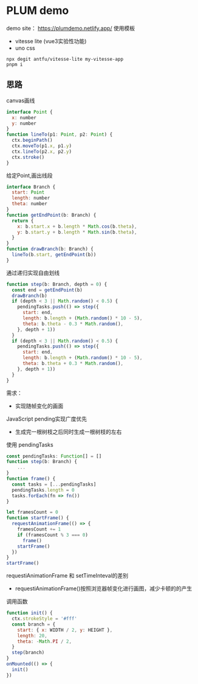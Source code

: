 # PLUM demo

demo site： https://plumdemo.netlify.app/
使用模板

* vitesse lite (vue3实验性功能)
* uno css

```
npx degit antfu/vitesse-lite my-vitesse-app
pnpm i
```

## 思路

canvas画线

```javascript
interface Point {
  x: number
  y: number
}
function lineTo(p1: Point, p2: Point) {
  ctx.beginPath()
  ctx.moveTo(p1.x, p1.y)
  ctx.lineTo(p2.x, p2.y)
  ctx.stroke()
}
```

给定Point,画出线段

```javascript
interface Branch {
  start: Point
  length: number
  theta: number
}
function getEndPoint(b: Branch) {
  return {
    x: b.start.x + b.length * Math.cos(b.theta),
    y: b.start.y + b.length * Math.sin(b.theta),
  }
}
function drawBranch(b: Branch) {
  lineTo(b.start, getEndPoint(b))
}
```

通过递归实现自由划线

```javascript
function step(b: Branch, depth = 0) {
  const end = getEndPoint(b)
  drawBranch(b)
  if (depth < 3 || Math.random() < 0.5) {
    pendingTasks.push(() => step({
      start: end,
      length: b.length + (Math.random() * 10 - 5),
      theta: b.theta - 0.3 * Math.random(),
    }, depth + 1))
  }
  if (depth < 3 || Math.random() < 0.5) {
    pendingTasks.push(() => step({
      start: end,
      length: b.length + (Math.random() * 10 - 5),
      theta: b.theta + 0.3 * Math.random(),
    }, depth + 1))
  }
}
```

需求：

* 实现随帧变化的画面



JavaScript pending实现广度优先

* 生成完一根树枝之后同时生成一根树枝的左右

使用 pendingTasks

```javascript
const pendingTasks: Function[] = []
function step(b: Branch) {
 	...
}
function frame() {
  const tasks = [...pendingTasks]
  pendingTasks.length = 0
  tasks.forEach(fn => fn())
}

let framesCount = 0
function startFrame() {
  requestAnimationFrame(() => {
    framesCount += 1
    if (framesCount % 3 === 0)
      frame()
    startFrame()
  })
}
startFrame()
```

requestiAnimationFrame 和 setTimeInteval的差别

* requestiAnimationFrame()按照浏览器帧变化进行画图，减少卡顿的的产生

调用函数

```javascript
function init() {
  ctx.strokeStyle = '#fff'
  const branch = {
    start: { x: WIDTH / 2, y: HEIGHT },
    length: 20,
    theta: -Math.PI / 2,
  }
  step(branch)
}
onMounted(() => {
  init()
})
```

